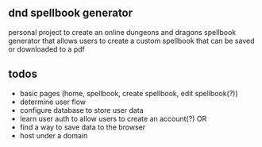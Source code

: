 ## dnd spellbook generator

personal project to create an online dungeons and dragons spellbook generator that allows users to create a custom spellbook that can be saved or downloaded to a pdf

## todos

- basic pages (home, spellbook, create spellbook, edit spellbook(?))
- determine user flow
- configure database to store user data
- learn user auth to allow users to create an account(?) OR
- find a way to save data to the browser
- host under a domain
